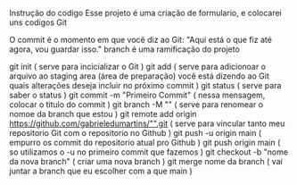 Instrução do codigo
Esse projeto é uma criação de formulario, e colocarei uns codigos Git

O commit é o momento em que você diz ao Git: "Aqui está o que fiz até agora, vou guardar isso."
branch é uma ramificação do projeto

git init ( serve para incicializar o Git )
git add  ( serve para adicionoar o arquivo ao staging area (área de preparação) você está dizendo ao Git quais alterações deseja incluir no próximo commit )
git status ( serve para saber o status )
git commit -m "Primeiro Commit" ( nessa mensagem, colocar o titulo do commit )
git branch -M "" ( serve para renomear o nomoe da branch que estou )
git remote add origin https://github.com/gabrieledumartins/"".git ( serve para vincular tanto meu repositorio Git com o repositorio no Github )
git push -u origin main ( empurro os commit do repositorio atual pro Github )
git push origin main ( so utilizamos o -u no primeiro commit que fazemos )
git checkout -b "nome da nova branch" ( criar uma nova branch )
git merge nome da branch ( vai juntar a branch que eu escolher com a que main )
